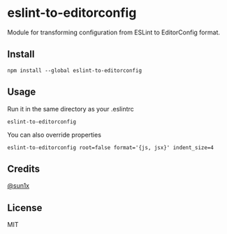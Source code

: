 # eslint-to-editorconfig

Module for transforming configuration from ESLint to EditorConfig format.

## Install

```
npm install --global eslint-to-editorconfig
```

## Usage

Run it in the same directory as your .eslintrc

```
eslint-to-editorconfig
```

You can also override properties

```
eslint-to-editorconfig root=false format='{js, jsx}' indent_size=4
```

## Credits

[@sun1x](https://twitter.com/sun1x)

## License

MIT
